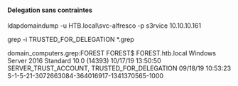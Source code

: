 #### Delegation sans contraintes
ldapdomaindump -u HTB.local\\svc-alfresco -p s3rvice 10.10.10.161

grep -i TRUSTED_FOR_DELEGATION *.grep


domain_computers.grep:FOREST	FOREST$	FOREST.htb.local	Windows Server 2016 Standard		10.0 (14393)	10/17/19 13:50:50	SERVER_TRUST_ACCOUNT, TRUSTED_FOR_DELEGATION	09/18/19 10:53:23	S-1-5-21-3072663084-364016917-1341370565-1000	


